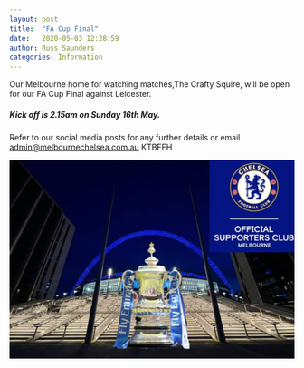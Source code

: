```yaml
---
layout: post
title:  "FA Cup Final"
date:   2020-05-03 12:28:59
author: Russ Saunders
categories: Information
---
```

Our Melbourne home for watching matches,The Crafty Squire, will be open for our FA Cup Final against Leicester. 

##### Kick off is 2.15am on Sunday 16th May.

Refer to our social media posts for any further details or email admin@melbournechelsea.com.au
KTBFFH

![trophy](assets/posts/facup2021.jpg)
